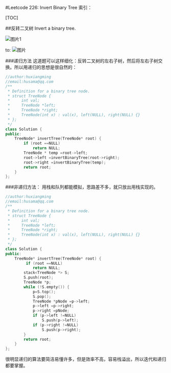 ﻿#Leetcode 226: Invert Binary Tree
索引：

[TOC]

##反转二叉树
Invert a binary tree.

![图片1](http://7xlv11.com1.z0.glb.clouddn.com/20151021154733.png)


to:
![图片](http://7xlv11.com1.z0.glb.clouddn.com/20151021154752.png)

###递归方法
这道题可以这样细化：反转二叉树的左右子树，然后将左右子树交换。所以用递归的思想是很自然的：
```c++
//author:huxiangming
//email:husama@qq.com
/**
 * Definition for a binary tree node.
 * struct TreeNode {
 *     int val;
 *     TreeNode *left;
 *     TreeNode *right;
 *     TreeNode(int x) : val(x), left(NULL), right(NULL) {}
 * };
 */
class Solution {
public:
    TreeNode* invertTree(TreeNode* root) {
        if (root ==NULL)
            return NULL;
        TreeNode * temp =root->left;
        root->left =invertBinaryTree(root->right);
        root->right =invertBinaryTree(temp);
        return root;
    }
};
```

###非递归方法：
用栈和队列都能模拟，思路差不多，就只放出用栈实现的。
```c++
//author:huxiangming
//email:husama@qq.com
/**
 * Definition for a binary tree node.
 * struct TreeNode {
 *     int val;
 *     TreeNode *left;
 *     TreeNode *right;
 *     TreeNode(int x) : val(x), left(NULL), right(NULL) {}
 * };
 */
class Solution {
public:
    TreeNode* invertTree(TreeNode* root) {
         if (root ==NULL)
            return NULL;
        stack<TreeNode *> S;
        S.push(root);
        TreeNode *p;
        while (!S.empty()) {
            p=S.top();
            S.pop();
            TreeNode *pNode =p->left;
            p->left =p->right;
            p->right =pNode;
            if (p->left !=NULL)
                S.push(p->left);
            if (p->right !=NULL)
                S.push(p->right);
        }
        return root;
    }
};
```

很明显递归的算法要简洁易懂许多，但是效率不高，容易栈溢出，所以迭代和递归都要掌握。







